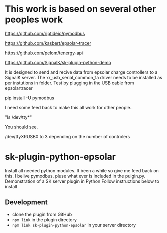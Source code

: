 # This work is based on several other peoples work
https://github.com/riptideio/pymodbus

https://github.com/kasbert/epsolar-tracer

https://github.com/pelom/tenergy-api

https://github.com/SignalK/sk-plugin-python-demo


It is designed to send and recive data from epsolar charge controllers to a SignalK server.
The xr_usb_serial_common_1a driver needs to be installed as per instutions in folder.
Test by plugging in the USB cable from epsolartracer

 pip install  -U pymodbus 

I need some feed back to make this all work for other people.. 

"ls /dev/tty*" 

You should see.

/dev/ttyXRUSB0 to 3 depending on the number of controlers
# sk-plugin-python-epsolar
Install all needed python modules. It been a while so give me feed back on this.
I belive pymodbus, pluse what ever is included in the pulgin.py.
Demonstration of a SK server plugin in Python
Follow instructions below to install
## Development

- clone the plugin from GitHub
- `npm link` in the plugin directory
- `npm link sk-plugin-python-epsolar` in your server directory

